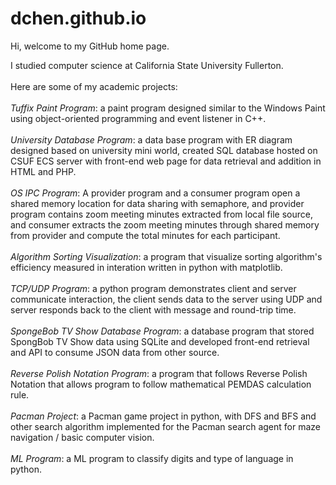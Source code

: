 # dchen.github.io
Hi, welcome to my GitHub home page. 
<div> I studied computer science at California State University Fullerton. <div>
<br>
<div> Here are some of my academic projects: <div>
<br>
<div> <i>Tuffix Paint Program</i>: a paint program designed similar to the Windows Paint using object-oriented programming and event listener in C++. <div>
<br>
<div> <i>University Database Program</i>: a data base program with ER diagram designed based on university mini world, created SQL database hosted on CSUF ECS server with front-end web page for data retrieval and addition in HTML and PHP. <div>
<br>
<div> <i>OS IPC Program</i>: A provider program and a consumer program open a shared memory location for data sharing with semaphore, and provider program contains zoom meeting minutes extracted from local file source, and consumer extracts the zoom meeting minutes through shared memory from provider and compute the total minutes for each participant. <div>
<br>
<div> <i>Algorithm Sorting Visualization</i>: a program that visualize sorting algorithm's efficiency measured in interation written in python with matplotlib. <div>
<br>
<div> <i>TCP/UDP Program</i>: a python program demonstrates client and server communicate interaction, the client sends data to the server using UDP and server responds back to the client with message and round-trip time. <div>
<br>
<div> <i>SpongeBob TV Show Database Program</i>: a database program that stored SpongBob TV Show data using SQLite and developed front-end retrieval and API to consume JSON data from other source. <div>
<br>
<div> <i>Reverse Polish Notation Program</i>: a program that follows Reverse Polish Notation that allows program to follow mathematical PEMDAS calculation rule. <div>
<br>
<div> <i>Pacman Project</i>: a Pacman game project in python, with DFS and BFS and other search algorithm implemented for the Pacman search agent for maze navigation / basic computer vision. <div>
<br>
<div> <i>ML Program</i>: a ML program to classify digits and type of language in python. <div>
<br>
